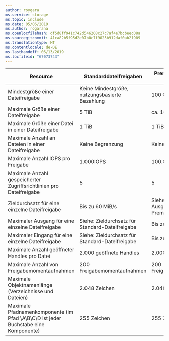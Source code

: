 ```yaml
---
author: roygara
ms.service: storage
ms.topic: include
ms.date: 05/06/2019
ms.author: rogarana
ms.openlocfilehash: df5d8ff941c742d546208c27c7af4e7bcbeec08a
ms.sourcegitcommit: 41ca82b5f95d2e07b0c7f9025b912daf0ab21909
ms.translationtype: HT
ms.contentlocale: de-DE
ms.lasthandoff: 06/13/2019
ms.locfileid: "67073743"
---
```

| Resource | Standarddateifreigaben | Premium-Dateifreigaben (Vorschau) |
|----------|---------------|------------------------------------------|
| Mindestgröße einer Dateifreigabe | Keine Mindestgröße, nutzungsbasierte Bezahlung | 100 GiB; bereitgestellt |
| Maximale Größe einer Dateifreigabe | 5 TiB | ca. 100 TiB |
| Maximale Größe einer Datei in einer Dateifreigabe | 1 TiB | 1 TiB |
| Maximale Anzahl an Dateien in einer Dateifreigabe | Keine Begrenzung | Keine Begrenzung |
| Maximale Anzahl IOPS pro Freigabe | 1\.000IOPS | 100\.000 IOPS |
| Maximale Anzahl gespeicherter Zugriffsrichtlinien pro Dateifreigabe | 5 | 5 |
| Zieldurchsatz für eine einzelne Dateifreigabe | Bis zu 60 MiB/s | Siehe: Ein- und Ausgangswerte für Premium-Dateifreigabe|
| Maximaler Ausgang für eine einzelne Dateifreigabe | Siehe: Zieldurchsatz für Standard-Dateifreigabe | Bis zu 6.204 MiB/s |
| Maximaler Eingang für eine einzelne Dateifreigabe | Siehe: Zieldurchsatz für Standard-Dateifreigabe | Bis zu 4.136 MiB/s |
| Maximale Anzahl geöffneter Handles pro Datei | 2\.000 geöffnete Handles | 2\.000 geöffnete Handles |
| Maximale Anzahl von Freigabemomentaufnahmen | 200 Freigabemomentaufnahmen | 200 Freigabemomentaufnahmen |
| Maximale Objektnamenlänge (Verzeichnisse und Dateien) | 2\.048 Zeichen | 2\.048 Zeichen |
| Maximale Pfadnamenkomponente (im Pfad \A\B\C\D ist jeder Buchstabe eine Komponente) | 255 Zeichen | 255 Zeichen |